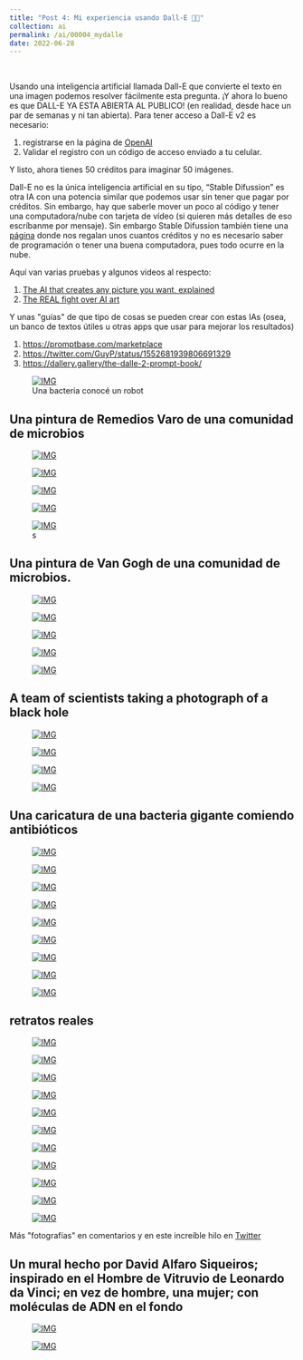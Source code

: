 ```yaml
---
title: "Post 4: Mi experiencia usando Dall-E 👨‍🎨"
collection: ai
permalink: /ai/00004_mydalle
date: 2022-06-28
---
```


&nbsp;


Usando una inteligencia artificial llamada Dall-E que convierte el texto en una imagen podemos resolver fácilmente esta pregunta. ¡Y ahora lo bueno es que DALL-E YA ESTA ABIERTA AL PUBLICO! (en realidad, desde hace un par de semanas y ni tan abierta). Para tener acceso a Dall-E v2 es necesario:
1. registrarse en la página de [OpenAI](https://openai.com/blog/dall-e-now-available-without-waitlist)
2. Validar el registro con un código de acceso enviado a tu celular.

Y listo, ahora tienes 50 créditos para imaginar 50 imágenes. 

Dall-E no es la única inteligencia artificial en su tipo, “Stable Difussion” es otra IA con una potencia similar que podemos usar sin tener que pagar por créditos. Sin embargo, hay que saberle mover un poco al código y tener una computadora/nube con tarjeta de vídeo (si quieren más detalles de eso escríbanme por mensaje). Sin embargo Stable Difussion también tiene una [página](https://beta.dreamstudio.ai/terms-of-service) donde nos regalan unos cuantos créditos y no es necesario saber de programación o tener una buena computadora, pues todo ocurre en la nube.

Aquí van varias pruebas y algunos videos al respecto:
1. [The AI that creates any picture you want, explained](https://youtu.be/SVcsDDABEkM)
2. [The REAL fight over AI art](https://youtu.be/NiJeB2NJy1A)

Y unas "guías" de que tipo de cosas se pueden crear con estas IAs (osea, un banco de textos útiles u otras apps que usar para mejorar los resultados)
1) <https://promptbase.com/marketplace>
2) <https://twitter.com/GuyP/status/1552681939806691329>
3) <https://dallery.gallery/the-dalle-2-prompt-book/>


<figure>
  <a href="/images/ai/00004_1.jpg">
  <img src="/images/ai/00004_1.jpg" alt = "IMG" />
    </a>
  <figcaption>Una bacteria conocé un robot</figcaption>
</figure>

## Una pintura de Remedios Varo de una comunidad de microbios

<figure>
  <a href="/images/ai/00004_2.jpg">
  <img src="/images/ai/00004_2.jpg" alt = "IMG" />
    </a>
  <figcaption></figcaption>
</figure>

<figure>
  <a href="/images/ai/00004_3.jpg">
  <img src="/images/ai/00004_3.jpg" alt = "IMG" />
    </a>
  <figcaption></figcaption>
</figure>

<figure>
  <a href="/images/ai/00004_4.jpg">
  <img src="/images/ai/00004_4.jpg" alt = "IMG" />
    </a>
  <figcaption></figcaption>
</figure>

<figure>
  <a href="/images/ai/00004_5.jpg">
  <img src="/images/ai/00004_5.jpg" alt = "IMG" />
    </a>
  <figcaption></figcaption>
</figure>

<figure>
  <a href="/images/ai/00004_6.jpg">
  <img src="/images/ai/00004_6.jpg" alt = "IMG" />
    </a>
  <figcaption>s</figcaption>
</figure>

## Una pintura de Van Gogh de una comunidad de microbios.

<figure>
  <a href="/images/ai/00004_7.jpg">
  <img src="/images/ai/00004_7.jpg" alt = "IMG" />
    </a>
  <figcaption></figcaption>
</figure>

<figure>
  <a href="/images/ai/00004_8.jpg">
  <img src="/images/ai/00004_8.jpg" alt = "IMG" />
    </a>
  <figcaption></figcaption>
</figure>

<figure>
  <a href="/images/ai/00004_9.jpg">
  <img src="/images/ai/00004_9.jpg" alt = "IMG" />
    </a>
  <figcaption></figcaption>
</figure>


<figure>
  <a href="/images/ai/00004_10.jpg">
  <img src="/images/ai/00004_10.jpg" alt = "IMG" />
    </a>
  <figcaption></figcaption>
</figure>

<figure>
  <a href="/images/ai/00004_11.jpg">
  <img src="/images/ai/00004_11.jpg" alt = "IMG" />
    </a>
  <figcaption></figcaption>
</figure>

## A team of scientists taking a photograph of a black hole 

<figure>
  <a href="/images/ai/00004_12.jpg">
  <img src="/images/ai/00004_12.jpg" alt = "IMG" />
    </a>
  <figcaption></figcaption>
</figure>

<figure>
  <a href="/images/ai/00004_13.jpg">
  <img src="/images/ai/00004_13.jpg" alt = "IMG" />
    </a>
  <figcaption></figcaption>
</figure>

<figure>
  <a href="/images/ai/00004_14.jpg">
  <img src="/images/ai/00004_14.jpg" alt = "IMG" />
    </a>
  <figcaption></figcaption>
</figure>

<figure>
  <a href="/images/ai/00004_15.jpg">
  <img src="/images/ai/00004_15.jpg" alt = "IMG" />
    </a>
  <figcaption></figcaption>
</figure>

## Una caricatura de una bacteria gigante comiendo antibióticos

<figure>
  <a href="/images/ai/00004_16.jpg">
  <img src="/images/ai/00004_16.jpg" alt = "IMG" />
    </a>
  <figcaption></figcaption>
</figure>

<figure>
  <a href="/images/ai/00004_17.jpg">
  <img src="/images/ai/00004_17.jpg" alt = "IMG" />
    </a>
  <figcaption></figcaption>
</figure>

<figure>
  <a href="/images/ai/00004_18.jpg">
  <img src="/images/ai/00004_18.jpg" alt = "IMG" />
    </a>
  <figcaption></figcaption>
</figure>

<figure>
  <a href="/images/ai/00004_19.jpg">
  <img src="/images/ai/00004_19.jpg" alt = "IMG" />
    </a>
  <figcaption></figcaption>
</figure>

<figure>
  <a href="/images/ai/00004_20.jpg">
  <img src="/images/ai/00004_20.jpg" alt = "IMG" />
    </a>
  <figcaption></figcaption>
</figure>

<figure>
  <a href="/images/ai/00004_21.jpg">
  <img src="/images/ai/00004_21.jpg" alt = "IMG" />
    </a>
  <figcaption></figcaption>
</figure>

<figure>
  <a href="/images/ai/00004_22.jpg">
  <img src="/images/ai/00004_22.jpg" alt = "IMG" />
    </a>
  <figcaption></figcaption>
</figure>

<figure>
  <a href="/images/ai/00004_23.jpg">
  <img src="/images/ai/00004_23.jpg" alt = "IMG" />
    </a>
  <figcaption></figcaption>
</figure>

<figure>
  <a href="/images/ai/00004_24.jpg">
  <img src="/images/ai/00004_24.jpg" alt = "IMG" />
    </a>
  <figcaption></figcaption>
</figure>

## retratos reales

<figure>
  <a href="/images/ai/00004_25.jpg">
  <img src="/images/ai/00004_25.jpg" alt = "IMG" />
    </a>
  <figcaption></figcaption>
</figure>

<figure>
  <a href="/images/ai/00004_26.jpg">
  <img src="/images/ai/00004_26.jpg" alt = "IMG" />
    </a>
  <figcaption></figcaption>
</figure>

<figure>
  <a href="/images/ai/00004_27.jpg">
  <img src="/images/ai/00004_27.jpg" alt = "IMG" />
    </a>
  <figcaption></figcaption>
</figure>

<figure>
  <a href="/images/ai/00004_28.jpg">
  <img src="/images/ai/00004_28.jpg" alt = "IMG" />
    </a>
  <figcaption></figcaption>
</figure>

<figure>
  <a href="/images/ai/00004_29.jpg">
  <img src="/images/ai/00004_29.jpg" alt = "IMG" />
    </a>
  <figcaption></figcaption>
</figure>

<figure>
  <a href="/images/ai/00004_30.jpg">
  <img src="/images/ai/00004_30.jpg" alt = "IMG" />
    </a>
  <figcaption></figcaption>
</figure>

<figure>
  <a href="/images/ai/00004_31.jpg">
  <img src="/images/ai/00004_31.jpg" alt = "IMG" />
    </a>
  <figcaption></figcaption>
</figure>

<figure>
  <a href="/images/ai/00004_32.jpg">
  <img src="/images/ai/00004_32.jpg" alt = "IMG" />
    </a>
  <figcaption></figcaption>
</figure>

<figure>
  <a href="/images/ai/00004_33.jpg">
  <img src="/images/ai/00004_33.jpg" alt = "IMG" />
    </a>
  <figcaption></figcaption>
</figure>

<figure>
  <a href="/images/ai/00004_34.jpg">
  <img src="/images/ai/00004_34.jpg" alt = "IMG" />
    </a>
  <figcaption></figcaption>
</figure>

<figure>
  <a href="/images/ai/00004_35.jpg">
  <img src="/images/ai/00004_35.jpg" alt = "IMG" />
    </a>
  <figcaption></figcaption>
</figure>

 Más "fotografías" en comentarios y en este increíble hilo en [Twitter](https://twitter.com/triplux/status/1542529379485396995?)

## Un mural hecho por David Alfaro Siqueiros; inspirado en el Hombre de Vitruvio de Leonardo da Vinci; en vez de hombre, una mujer; con moléculas de ADN en el fondo

<figure>
  <a href="/images/ai/00004_36.jpg">
  <img src="/images/ai/00004_36.jpg" alt = "IMG" />
    </a>
  <figcaption></figcaption>
</figure>

<figure>
  <a href="/images/ai/00004_37.jpg">
  <img src="/images/ai/00004_37.jpg" alt = "IMG" />
    </a>
  <figcaption></figcaption>
</figure>
